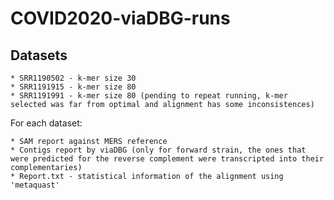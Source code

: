 # COVID2020-viaDBG-runs

## Datasets

	* SRR1190502 - k-mer size 30
	* SRR1191915 - k-mer size 80
	* SRR1191991 - k-mer size 80 (pending to repeat running, k-mer selected was far from optimal and alignment has some inconsistences)

For each dataset:

	* SAM report against MERS reference
	* Contigs report by viaDBG (only for forward strain, the ones that were predicted for the reverse complement were transcripted into their complementaries)
	* Report.txt - statistical information of the alignment using 'metaquast'

